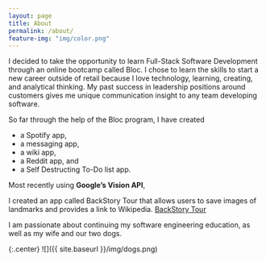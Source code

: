 ```yaml
---
layout: page
title: About
permalink: /about/
feature-img: "img/color.png"
---
```


I decided to take the opportunity to learn Full-Stack Software Development through an online bootcamp called Bloc. I chose to learn the skills to start a new career outside of retail because I love technology, learning, creating, and analytical thinking. My past success in leadership positions around customers gives me unique communication insight to any team developing software.

So far through the help of the Bloc program, I have created

* a Spotify app,
* a messaging app,
* a wiki app,
* a Reddit app, and
* a Self Destructing To-Do list app.

Most recently using **Google’s Vision API**,

I created an app called BackStory Tour that allows users to save images of landmarks and provides a link to Wikipedia. [BackStory Tour](https://backstory-tour.herokuapp.com/users/sign_up)

I am passionate about continuing my software engineering education, as well as my wife and our two dogs.

{:.center}
![]({{ site.baseurl }}/img/dogs.png)
